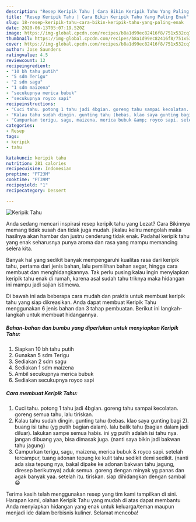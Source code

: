 ```yaml
---
description: "Resep Keripik Tahu | Cara Bikin Keripik Tahu Yang Paling Enak"
title: "Resep Keripik Tahu | Cara Bikin Keripik Tahu Yang Paling Enak"
slug: 18-resep-keripik-tahu-cara-bikin-keripik-tahu-yang-paling-enak
date: 2020-06-13T05:07:19.520Z
image: https://img-global.cpcdn.com/recipes/b8a1d99ec82416f8/751x532cq70/keripik-tahu-foto-resep-utama.jpg
thumbnail: https://img-global.cpcdn.com/recipes/b8a1d99ec82416f8/751x532cq70/keripik-tahu-foto-resep-utama.jpg
cover: https://img-global.cpcdn.com/recipes/b8a1d99ec82416f8/751x532cq70/keripik-tahu-foto-resep-utama.jpg
author: Jose Saunders
ratingvalue: 4.5
reviewcount: 12
recipeingredient:
- "10 bh tahu putih"
- "5 sdm Terigu"
- "2 sdm sagu"
- "1 sdm maizena"
- "secukupnya merica bubuk"
- "secukupnya royco sapi"
recipeinstructions:
- "Cuci tahu. potong 1 tahu jadi 4bgian. goreng tahu sampai kecolatan. goreng semua tahu, lalu tiriskan."
- "Kalau tahu sudah dingin. gunting tahu (bebas. klao saya gunting bagi 2). buang isi tahu (yg putih bagian dalam). lalu balik tahu (bagian dalam jadi diluar). lakukan sampe semua habis. ini yg putih adalah isi tahu nya. jangan dibuang yaa, bisa dimasak juga. (nanti saya bikin jadi bakwan tahu jagung)"
- "Campurkan terigu, sagu, maizena, merica bubuk &amp; royco sapi. setelah tercampur, tuang adonan tepung ke kulit tahu sedikit demi sedikit. (nanti ada sisa tepung nya, bakal dipake ke adonan bakwan tahu jagung, diresep berikutnya) aduk semua. goreng dengan minyak yg panas dan agak banyak yaa. setelah itu. tiriskan. siap dihidangkan dengan sambal 😁"
categories:
- Resep
tags:
- keripik
- tahu

katakunci: keripik tahu 
nutrition: 281 calories
recipecuisine: Indonesian
preptime: "PT23M"
cooktime: "PT39M"
recipeyield: "1"
recipecategory: Dessert

---
```



![Keripik Tahu](https://img-global.cpcdn.com/recipes/b8a1d99ec82416f8/751x532cq70/keripik-tahu-foto-resep-utama.jpg)

Anda sedang mencari inspirasi resep keripik tahu yang Lezat? Cara Bikinnya memang tidak susah dan tidak juga mudah. jikalau keliru mengolah maka hasilnya akan hambar dan justru cenderung tidak enak. Padahal keripik tahu yang enak seharusnya punya aroma dan rasa yang mampu memancing selera kita.

Banyak hal yang sedikit banyak mempengaruhi kualitas rasa dari keripik tahu, pertama dari jenis bahan, lalu pemilihan bahan segar, hingga cara membuat dan menghidangkannya. Tak perlu pusing kalau ingin menyiapkan keripik tahu enak di rumah, karena asal sudah tahu triknya maka hidangan ini mampu jadi sajian istimewa.




Di bawah ini ada beberapa cara mudah dan praktis untuk membuat keripik tahu yang siap dikreasikan. Anda dapat membuat Keripik Tahu menggunakan 6 jenis bahan dan 3 tahap pembuatan. Berikut ini langkah-langkah untuk membuat hidangannya.

<!--inarticleads1-->

##### Bahan-bahan dan bumbu yang diperlukan untuk menyiapkan Keripik Tahu:

1. Siapkan 10 bh tahu putih
1. Gunakan 5 sdm Terigu
1. Sediakan 2 sdm sagu
1. Sediakan 1 sdm maizena
1. Ambil secukupnya merica bubuk
1. Sediakan secukupnya royco sapi




<!--inarticleads2-->

##### Cara membuat Keripik Tahu:

1. Cuci tahu. potong 1 tahu jadi 4bgian. goreng tahu sampai kecolatan. goreng semua tahu, lalu tiriskan.
1. Kalau tahu sudah dingin. gunting tahu (bebas. klao saya gunting bagi 2). buang isi tahu (yg putih bagian dalam). lalu balik tahu (bagian dalam jadi diluar). lakukan sampe semua habis. ini yg putih adalah isi tahu nya. jangan dibuang yaa, bisa dimasak juga. (nanti saya bikin jadi bakwan tahu jagung)
1. Campurkan terigu, sagu, maizena, merica bubuk &amp; royco sapi. setelah tercampur, tuang adonan tepung ke kulit tahu sedikit demi sedikit. (nanti ada sisa tepung nya, bakal dipake ke adonan bakwan tahu jagung, diresep berikutnya) aduk semua. goreng dengan minyak yg panas dan agak banyak yaa. setelah itu. tiriskan. siap dihidangkan dengan sambal 😁




Terima kasih telah menggunakan resep yang tim kami tampilkan di sini. Harapan kami, olahan Keripik Tahu yang mudah di atas dapat membantu Anda menyiapkan hidangan yang enak untuk keluarga/teman maupun menjadi ide dalam berbisnis kuliner. Selamat mencoba!
